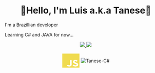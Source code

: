<h1 align="center">👋Hello, I'm Luis a.k.a Tanese👋</h1>

<p>I'm a Brazillian developer</p>
<p>Learning C# and JAVA for now...</p>

<div align="center">
    <a href="https://github.com/Luis-Tanese">
        <img height="165" src="https://github-readme-stats.vercel.app/api?username=Luis-Tanese&show_icons=true&theme=tokyonight&include_all_commits=true&count_private=true"/>
        <img height="165" src="https://leetcard.jacoblin.cool/luis-tanese?theme=nord&font=Volkhov"/>
    </a>
</div>

<div style="display: inline_block" align="center"><br>
  <img align="center" alt="Tanese-Js" height="45" width="55" src="https://raw.githubusercontent.com/devicons/devicon/master/icons/javascript/javascript-plain.svg">
  <img align="center" alt="Tanese-C#" height="45" width="50" src="https://cdn.jsdelivr.net/gh/devicons/devicon@latest/icons/csharp/csharp-original.svg">
</div>
